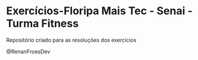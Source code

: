 # Exercícios-Floripa Mais Tec - Senai - Turma Fitness
 
 Repositório criado para as resoluções dos exercícios

 @RenanFroesDev
